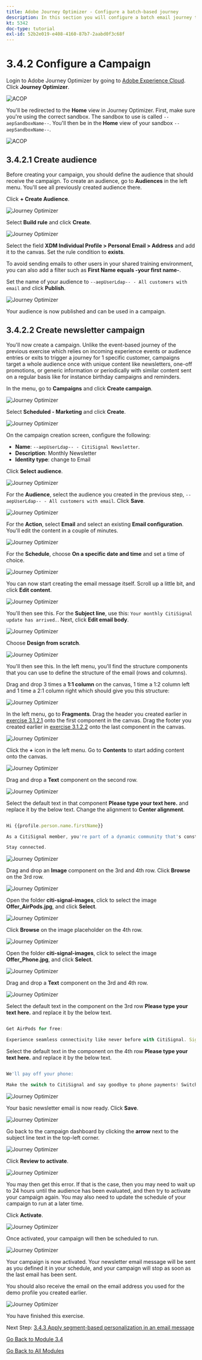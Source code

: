 ```yaml
---
title: Adobe Journey Optimizer - Configure a batch-based journey
description: In this section you will configure a batch email journey to send a newsletter
kt: 5342
doc-type: tutorial
exl-id: 52b2e019-e408-4160-87b7-2aabd0f3c68f
---
```

# 3.4.2 Configure a Campaign 

Login to Adobe Journey Optimizer by going to [Adobe Experience Cloud](https://experience.adobe.com). Click **Journey Optimizer**.

![ACOP](./../../../modules/ajo-b2c/module3.1/images/acophome.png)

You'll be redirected to the **Home**  view in Journey Optimizer. First, make sure you're using the correct sandbox. The sandbox to use is called `--aepSandboxName--`. You'll then be in the **Home** view of your sandbox `--aepSandboxName--`.

![ACOP](./../../../modules/ajo-b2c/module3.1/images/acoptriglp.png)


## 3.4.2.1 Create audience

Before creating your campaign, you should define the audience that should receive the campaign. To create an audience, go to **Audiences** in the left menu. You'll see all previously created audience there.

Click **+ Create Audience**.

![Journey Optimizer](./images/audcampaign1.png)

Select **Build rule** and click **Create**.

![Journey Optimizer](./images/audcampaign2.png)

Select the field **XDM Individual Profile > Personal Email > Address** and add it to the canvas. Set the rule condition to **exists**. 

To avoid sending emails to other users in your shared training environment, you can also add a filter such as **First Name equals -your first name-**.

Set the name of your audience to `--aepUserLdap-- - All customers with email` and click **Publish**.

![Journey Optimizer](./images/audcampaign3.png)

Your audience is now published and can be used in a campaign.

## 3.4.2.2 Create newsletter campaign

You'll now create a campaign. Unlike the event-based journey of the previous exercise which relies on incoming experience events or audience entries or exits to trigger a journey for 1 specific customer, campaigns target a whole audience once with unique content like newsletters, one-off promotions, or generic information or periodically with similar content sent on a regular basis like for instance birthday campaigns and reminders. 

In the menu, go to **Campaigns** and click **Create campaign**.

![Journey Optimizer](./images/oc43.png)

Select **Scheduled - Marketing** and click **Create**.

![Journey Optimizer](./images/campaign1.png)

On the campaign creation screen, configure the following:

- **Name**: `--aepUserLdap-- - CitiSignal Newsletter`.
- **Description**: Monthly Newsletter
- **Identity type**: change to Email

Click **Select audience**.

![Journey Optimizer](./images/campaign2.png)

For the **Audience**, select the audience you created in the previous step, `--aepUserLdap-- - All customers with email`. Click **Save**.

![Journey Optimizer](./images/campaign2a.png)

For the **Action**, select **Email** and select an existing **Email configuration**. You'll edit the content in a couple of minutes.

![Journey Optimizer](./images/campaign3.png)

For the **Schedule**, choose **On a specific date and time** and set a time of choice.

![Journey Optimizer](./images/campaign4.png)

You can now start creating the email message itself. Scroll up a little bit, and click **Edit content**.

![Journey Optimizer](./images/campaign5.png)

You'll then see this. For the **Subject line**, use this: `Your monthly CitiSignal update has arrived.`. Next, click **Edit email body**.

![Journey Optimizer](./images/campaign6.png)

Choose **Design from scratch**.

![Journey Optimizer](./images/campaign7.png)

You'll then see this. In the left menu, you'll find the structure components that you can use to define the structure of the email (rows and columns).

Drag and drop 3 times a **1:1 column** on the canvas, 1 time a 1:2 column left and 1 time a 2:1 column right which should give you this structure:

![Journey Optimizer](./images/campaign8.png)

In the left menu, go to **Fragments**. Drag the header you created earlier in [exercise 3.1.2.1](./../module3.1/ex2.md) onto the first component in the canvas. Drag the footer you created earlier in [exercise 3.1.2.2](./../module3.1/ex2.md) onto the last component in the canvas.

![Journey Optimizer](./images/campaign9.png)

Click the **+** icon in the left menu. Go to **Contents** to start adding content onto the canvas.

![Journey Optimizer](./images/campaign10.png)

Drag and drop a **Text** component on the second row. 

![Journey Optimizer](./images/campaign11.png)

Select the default text in that component **Please type your text here.** and replace it by the below text. Change the alignment to **Center alignment**.

```javascript

Hi {{profile.person.name.firstName}}

As a CitiSignal member, you're part of a dynamic community that's constantly evolving to meet your needs. We're committed to delivering innovative solutions that enhance your digital lifestyle and keep you ahead of the curve.

Stay connected.

```

![Journey Optimizer](./images/campaign12.png)

Drag and drop an **Image** component on the 3rd and 4th row. Click **Browse** on the 3rd row.

![Journey Optimizer](./images/campaign13.png)

Open the folder **citi-signal-images**, click to select the image **Offer_AirPods.jpg**, and click **Select**.

![Journey Optimizer](./images/campaign14.png)

Click **Browse** on the image placeholder on the 4th row.

![Journey Optimizer](./images/campaign15.png)

Open the folder **citi-signal-images**, click to select the image **Offer_Phone.jpg**, and click **Select**.

![Journey Optimizer](./images/campaign16.png)

Drag and drop a **Text** component on the 3rd and 4th row. 

![Journey Optimizer](./images/campaign17.png)

Select the default text in the component on the 3rd row **Please type your text here.** and replace it by the below text.

```javascript

Get AirPods for free:

Experience seamless connectivity like never before with CitiSignal. Sign up for select premium plans and receive a complimentary pair of Apple AirPods. Stay connected in style with our unbeatable offer.

```

Select the default text in the component on the 4th row **Please type your text here.** and replace it by the below text.

```javascript

We'll pay off your phone:

Make the switch to CitiSignal and say goodbye to phone payments! Switching to CitiSignal has never been more rewarding. Say farewell to hefty phone bills as we help pay off your phone, up to 800$!

```

![Journey Optimizer](./images/campaign18.png)

Your basic newsletter email is now ready. Click **Save**.

![Journey Optimizer](./images/ready.png)

Go back to the campaign dashboard by clicking the **arrow** next to the subject line text in the top-left corner.

![Journey Optimizer](./images/campaign19.png)

Click **Review to activate**.

![Journey Optimizer](./images/campaign20.png)

You may then get this error. If that is the case, then you may need to wait up to 24 hours until the audience has been evaluated, and then try to activate your campaign again. You may also need to update the schedule of your campaign to run at a later time.

Click **Activate**.

![Journey Optimizer](./images/campaign21.png)

Once activated, your campaign will then be scheduled to run.

![Journey Optimizer](./images/campaign22.png)

Your campaign is now activated. Your newsletter email message will be sent as you defined it in your schedule, and your campaign will stop as soon as the last email has been sent.

You should also receive the email on the email address you used for the demo profile you created earlier.

![Journey Optimizer](./images/campaign23.png)

You have finished this exercise.

Next Step: [3.4.3 Apply segment-based personalization in an email message](./ex3.md)

[Go Back to Module 3.4](./journeyoptimizer.md)

[Go Back to All Modules](../../../overview.md)
